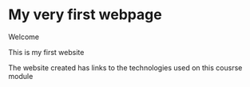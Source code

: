 # My very first webpage

Welcome

This is my first website 

The website created has links to the technologies used on this cousrse module



